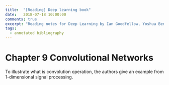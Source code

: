 ```yaml
---
title:  "[Reading] Deep learning book"
date:   2018-07-18 10:00:00
comments: true
excerpt: "Reading notes for Deep Learning by Ian Goodfellow, Yoshua Bengio and Aaron Courville"
tags:
  - annotated bibliography
---
```



# Chapter 9 Convolutional Networks


To illustrate what is convolution operation, the authors give an example from 1-dimensional signal processing.
